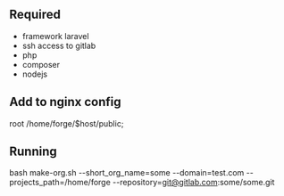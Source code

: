 ## Required
- framework laravel
- ssh access to gitlab
- php
- composer
- nodejs

## Add to nginx config 
root /home/forge/$host/public;

## Running
bash make-org.sh --short_org_name=some --domain=test.com --projects_path=/home/forge --repository=git@gitlab.com:some/some.git
